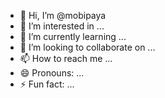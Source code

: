 - 👋 Hi, I’m @mobipaya
- 👀 I’m interested in ...
- 🌱 I’m currently learning ...
- 💞️ I’m looking to collaborate on ...
- 📫 How to reach me ...
- 😄 Pronouns: ...
- ⚡ Fun fact: ...

<!---
mobipaya/mobipaya is a ✨ special ✨ repository because its `README.md` (this file) appears on your GitHub profile.
You can click the Preview link to take a look at your changes.
--->
